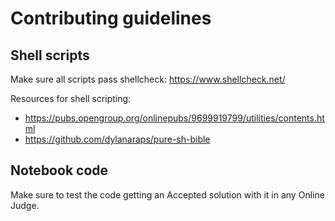 # Contributing guidelines

## Shell scripts

Make sure all scripts pass shellcheck:
https://www.shellcheck.net/

Resources for shell scripting:
- https://pubs.opengroup.org/onlinepubs/9699919799/utilities/contents.html
- https://github.com/dylanaraps/pure-sh-bible


## Notebook code

Make sure to test the code getting an Accepted solution with it in any Online Judge.

